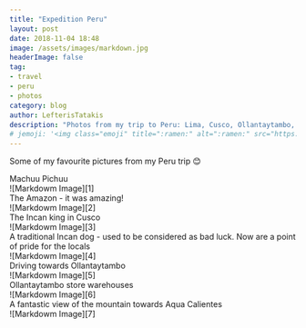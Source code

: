 ```yaml
---
title: "Expedition Peru"
layout: post
date: 2018-11-04 18:48
image: /assets/images/markdown.jpg
headerImage: false
tag:
- travel
- peru
- photos
category: blog
author: LefterisTatakis
description: "Photos from my trip to Peru: Lima, Cusco, Ollantaytambo, Machu Pichuu and the Amazon."
# jemoji: '<img class="emoji" title=":ramen:" alt=":ramen:" src="https://assets.github.com/images/icons/emoji/unicode/1f35c.png" height="20" width="20" align="absmiddle">'
---
```


Some of my favourite pictures from my Peru trip 😊

<figcaption class="caption">Machuu Pichuu</figcaption>
![Markdowm Image][1]

<figcaption class="caption">The Amazon - it was amazing!</figcaption>
![Markdowm Image][2]

<figcaption class="caption">The Incan king in Cusco</figcaption>
![Markdowm Image][3]

<figcaption class="caption">A traditional Incan dog - used to be considered as bad luck. Now are a point of pride for the locals</figcaption>
![Markdowm Image][4]

<figcaption class="caption">Driving towards Ollantaytambo </figcaption>
![Markdowm Image][5]

<figcaption class="caption">Ollantaytambo store warehouses</figcaption>
![Markdowm Image][6]

<figcaption class="caption">A fantastic view of the mountain towards Aqua Calientes </figcaption>
![Markdowm Image][7]

[1]: /assets/peru/peru.JPG
[2]: /assets/peru/amazon.jpg
[3]: /assets/peru/incaking.JPG
[4]: /assets/peru/incandog.JPG
[5]: /assets/peru/river.JPG
[6]: /assets/peru/Ollantaytambo.JPG
[7]: /assets/peru/trainToCusco.JPG